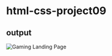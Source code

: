 # html-css-project09
## output

![Gaming Landing Page](https://user-images.githubusercontent.com/119026562/232999680-8a45606b-c9a1-449e-b538-d1e53c14d1f6.png)
